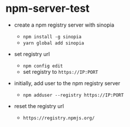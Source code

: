 # npm-server-test

- create a npm registry server with sinopia
    - ```npm install -g sinopia```
    - ```yarn global add sinopia```

- set registry url
    - ```npm config edit```
    - set registry to ```https://IP:PORT```

- initially, add user to the npm registry server
    - ```npm adduser --registry https://IP:PORT```

- reset the registry url
    - ```https://registry.npmjs.org/```